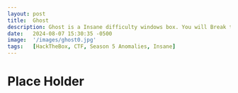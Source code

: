 ```yaml
---
layout: post
title:  Ghost
description: Ghost is a Insane difficulty windows box. You will Break through SAML barriers...
date:   2024-08-07 15:30:35 -0500
image:  '/images/ghost0.jpg'
tags:   [HackTheBox, CTF, Season 5 Anomalies, Insane]
---
```

# Place Holder